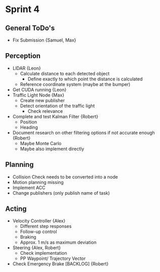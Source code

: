 # Sprint 4

## General ToDo's

- Fix Submission {Samuel, Max}

## Perception

- LIDAR {Leon}
  - Calculate distance to each detected object
    - Define exactly to which point the distance is calculated
  - Reference coordinate system (maybe at the bumper)
- Get CUDA running {Leon}
- Traffic Light Node {Max}
  - Create new publisher
  - Detect orientation of the traffic light
    - Check relevance
- Complete and test Kalman Filter {Robert}
  - Position
  - Heading
- Document research on other filtering options if not accurate enough {Robert}
  - Maybe Monte Carlo
  - Maybe also implement directly

## Planning

- Collision Check needs to be converted into a node
- Motion planning missing
- Implement ACC
- Change publishers (only publish name of task)

## Acting

- Velocity Controller {Alex}
  - Different step responses
  - Follow-up control
  - Braking
  - Approx. 1 m/s as maximum deviation
- Steering {Alex, Robert}
  - Check implementation
  - PP Waypoint/ Trajectory Vector
- Check Emergency Brake [BACKLOG] {Robert}
